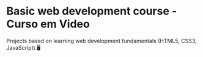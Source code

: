 # Basic web development course - Curso em Video

 Projects based on learning web development fundamentals (HTML5, CSS3, JavaScript).:desktop_computer:	

